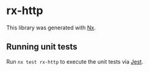 # rx-http

This library was generated with [Nx](https://nx.dev).

## Running unit tests

Run `nx test rx-http` to execute the unit tests via [Jest](https://jestjs.io).
